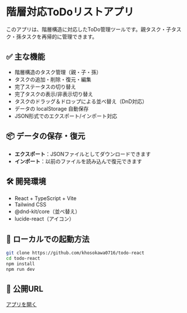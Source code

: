 # 階層対応ToDoリストアプリ

このアプリは、階層構造に対応したToDo管理ツールです。親タスク・子タスク・孫タスクを再帰的に管理できます。

## ✅ 主な機能

- 階層構造のタスク管理（親・子・孫）
- タスクの追加・削除・復元・編集
- 完了ステータスの切り替え
- 完了タスクの表示/非表示切り替え
- タスクのドラッグ＆ドロップによる並べ替え（DnD対応）
- データの localStorage 自動保存
- JSON形式でのエクスポート/インポート対応

## 📦 データの保存・復元

- **エクスポート**：JSONファイルとしてダウンロードできます
- **インポート**：以前のファイルを読み込んで復元できます

## 🛠 開発環境

- React + TypeScript + Vite
- Tailwind CSS
- @dnd-kit/core（並べ替え）
- lucide-react（アイコン）

## 🚀 ローカルでの起動方法

```bash
git clone https://github.com/khosokawa0716/todo-react
cd todo-react
npm install
npm run dev
```

## 🔗 公開URL

[アプリを開く](https://khosokawa0716.github.io/todo-react/)